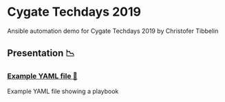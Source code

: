 # Cygate Techdays 2019
Ansible automation demo for Cygate Techdays 2019 by Christofer Tibbelin

## Presentation :chart_with_downwards_trend:

### [Example YAML file :page_with_curl:](Example_YAML.yml)
Example YAML file showing a playbook
